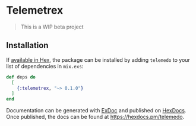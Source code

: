 # Telemetrex

> This is a WIP beta project

## Installation

If [available in Hex](https://hex.pm/docs/publish), the package can be installed
by adding `telemedo` to your list of dependencies in `mix.exs`:

```elixir
def deps do
  [
    {:telemetrex, "~> 0.1.0"}
  ]
end
```

Documentation can be generated with [ExDoc](https://github.com/elixir-lang/ex_doc)
and published on [HexDocs](https://hexdocs.pm). Once published, the docs can
be found at <https://hexdocs.pm/telemedo>.
